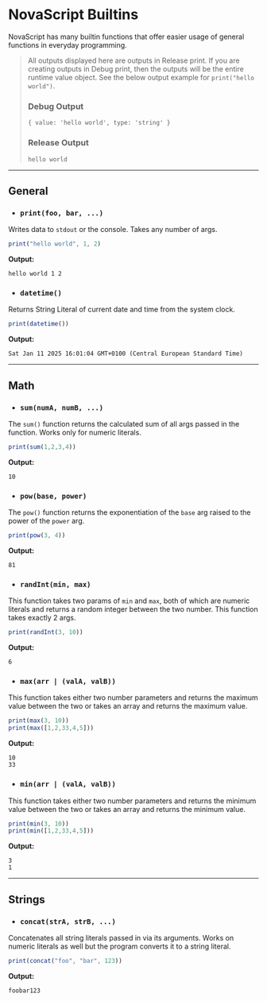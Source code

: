 # NovaScript Builtins

NovaScript has many builtin functions that offer easier usage of general functions in everyday programming.

> All outputs displayed here are outputs in Release print. If you are creating outputs in Debug print, then the outputs will
> be the entire runtime value object. See the below output example for `print("hello world")`.
> 
> ### Debug Output
> ```text
> { value: 'hello world', type: 'string' }
> ```
> ### Release Output
> ```text
> hello world
> ``` 

---

## General

- ### `print(foo, bar, ...)`

Writes data to `stdout` or the console. Takes any number of args.

```javascript
print("hello world", 1, 2)
```

**Output:**

```text
hello world 1 2
```

- ### `datetime()`

Returns String Literal of current date and time from the system clock.

```javascript
print(datetime())
```

**Output:**

```text
Sat Jan 11 2025 16:01:04 GMT+0100 (Central European Standard Time)
```

---

## Math

- ### `sum(numA, numB, ...)`

The `sum()` function returns the calculated sum of all args passed in the function.
Works only for numeric literals.

```javascript
print(sum(1,2,3,4))
```
**Output:**
```text
10
```

- ### `pow(base, power)`

The `pow()` function returns the exponentiation of the `base` arg raised to the power of the `power` arg.

```javascript
print(pow(3, 4))
```
**Output:**
```text
81
```

- ### `randInt(min, max)`

This function takes two params of `min` and `max`, both of which are numeric literals and returns a random integer between the two number.
This function takes exactly 2 args.

```javascript
print(randInt(3, 10))
```
**Output:**
```text
6
```

- ### `max(arr | (valA, valB))`

This function takes either two number parameters and returns the maximum value between the two or takes an array and returns the maximum value.

```javascript
print(max(3, 10))
print(max([1,2,33,4,5]))
```
**Output:**
```text
10
33
```

- ### `min(arr | (valA, valB))`

This function takes either two number parameters and returns the minimum value between the two or takes an array and returns the minimum value.

```javascript
print(min(3, 10))
print(min([1,2,33,4,5]))
```
**Output:**
```text
3
1
```

---

## Strings

- ### `concat(strA, strB, ...)`

Concatenates all string literals passed in via its arguments. Works on numeric literals as well but the program converts it to a string literal.

```javascript
print(concat("foo", "bar", 123))
```
**Output:**
```text
foobar123
```

